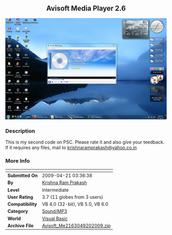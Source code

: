 ﻿<div align="center">

## Avisoft Media Player 2\.6

<img src="PIC2009920921318748.jpg">
</div>

### Description

This is my second code on PSC. Please rate it and also give your teedback. If it requires any files, mail to krishnaramprakash@yahoo.co.in
 
### More Info
 


<span>             |<span>
---                |---
**Submitted On**   |2009-04-21 03:36:38
**By**             |[Krishna Ram Prakash](https://github.com/Planet-Source-Code/PSCIndex/blob/master/ByAuthor/krishna-ram-prakash.md)
**Level**          |Intermediate
**User Rating**    |3.7 (11 globes from 3 users)
**Compatibility**  |VB 4\.0 \(32\-bit\), VB 5\.0, VB 6\.0
**Category**       |[Sound/MP3](https://github.com/Planet-Source-Code/PSCIndex/blob/master/ByCategory/sound-mp3__1-45.md)
**World**          |[Visual Basic](https://github.com/Planet-Source-Code/PSCIndex/blob/master/ByWorld/visual-basic.md)
**Archive File**   |[Avisoft\_Me2163049202009\.zip](https://github.com/Planet-Source-Code/krishna-ram-prakash-avisoft-media-player-2-6__1-72473/archive/master.zip)








